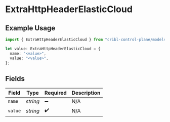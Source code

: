 # ExtraHttpHeaderElasticCloud

## Example Usage

```typescript
import { ExtraHttpHeaderElasticCloud } from "cribl-control-plane/models/operations";

let value: ExtraHttpHeaderElasticCloud = {
  name: "<value>",
  value: "<value>",
};
```

## Fields

| Field              | Type               | Required           | Description        |
| ------------------ | ------------------ | ------------------ | ------------------ |
| `name`             | *string*           | :heavy_minus_sign: | N/A                |
| `value`            | *string*           | :heavy_check_mark: | N/A                |